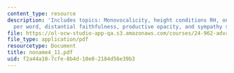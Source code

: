 ```yaml
---
content_type: resource
description: 'Includes topics: Monovocalicity, height conditions RH, one rounded V
  per word, distantial faithfulness, productive opacity, and sympathy summary.'
file: https://ol-ocw-studio-app-qa.s3.amazonaws.com/courses/24-962-advanced-phonology-spring-2005/f2a44a107cfe8b4d10e02184d56e39b3_noname4_11.pdf
file_type: application/pdf
resourcetype: Document
title: noname4_11.pdf
uid: f2a44a10-7cfe-8b4d-10e0-2184d56e39b3
---
```

